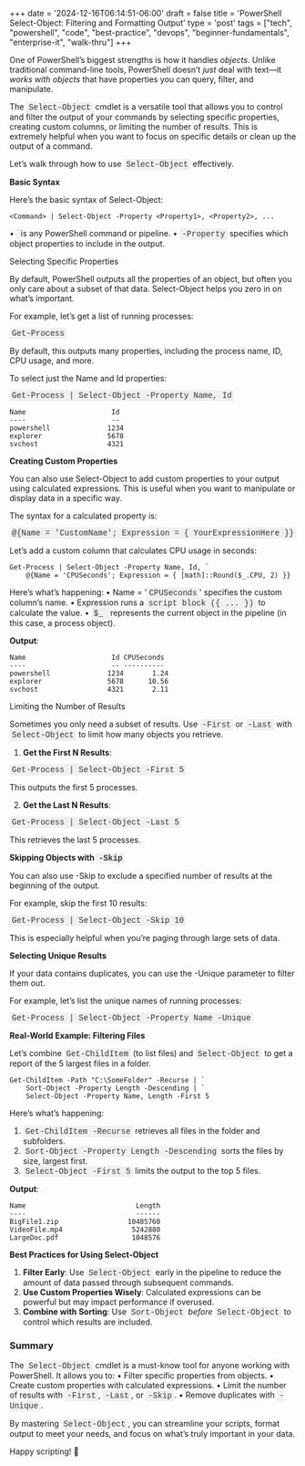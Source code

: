 +++
date = '2024-12-16T06:14:51-06:00'
draft = false
title = 'PowerShell Select-Object: Filtering and Formatting Output'
type = 'post'
tags = ["tech", "powershell", "code", "best-practice", "devops", "beginner-fundamentals", "enterprise-it", "walk-thru"]
+++

<style>
/* Base style for code blocks */
.code-block {
    padding: 15px;                    /* Padding around the code */
    font-family: 'Courier New', Courier, monospace; /* Monospace font */
    white-space: pre-wrap;            /* Preserve whitespace and wrap lines */
    border-radius: 5px;               /* Rounded corners */
    overflow-x: auto;                 /* Horizontal scroll if needed */
    margin: 20px 0;                   /* Vertical spacing */
    /* Default colors (light mode) */
    background-color: #f5f5f5;        /* Light gray background */
    border: 1px solid #ddd;           /* Light border */
    color: #333;                      /* Dark text for readability */
}

/* Style for inline monospace text */
.mono {
    font-family: 'Courier New', Courier, monospace; /* Monospace font */
    background-color: #f0f0f0;        /* Light background to highlight */
    padding: 2px 4px;                  /* Padding around text */
    border-radius: 3px;                /* Rounded corners */
}

/* Dark mode overrides for code blocks */
@media (prefers-color-scheme: dark) {
    .code-block {
        background-color: #2d2d2d;    /* Dark background */
        border: 1px solid #555;        /* Darker border */
        color: #f8f8f2;                /* Light text for readability */
    }

    .mono {
        background-color: #3c3c3c;     /* Darker background for inline code */
        color: #f8f8f2;                /* Light text */
    }
}

/* Optional: Light mode overrides (for explicitness) */
@media (prefers-color-scheme: light) {
    .code-block {
        background-color: #f5f5f5;     /* Light gray background */
        border: 1px solid #ddd;        /* Light border */
        color: #333;                   /* Dark text */
    }

    .mono {
        background-color: #f0f0f0;     /* Light background */
        color: #333;                   /* Dark text */
    }
}
</style>
One of PowerShell’s biggest strengths is how it handles *objects*. Unlike traditional command-line tools, PowerShell doesn’t *just* deal with text—it *works with objects* that have properties you can query, filter, and manipulate.<br />

The <span class="mono">Select-Object</span> cmdlet is a versatile tool that allows you to control and filter the output of your commands by selecting specific properties, creating custom columns, or limiting the number of results. This is extremely helpful when you want to focus on specific details or clean up the output of a command.<br />

Let’s walk through how to use <span class="mono">Select-Object</span> effectively.<br />

**Basic Syntax** <br />

Here’s the basic syntax of Select-Object:

~~~
<Command> | Select-Object -Property <Property1>, <Property2>, ...

~~~

•	<span class="mono"><Command></span> is any PowerShell command or pipeline. </span>
•	<span class="mono">-Property</span> specifies which object properties to include in the output. <br />

Selecting Specific Properties<br />

By default, PowerShell outputs all the properties of an object, but often you only care about a subset of that data. Select-Object helps you zero in on what’s important.<br />

For example, let’s get a list of running processes:<br />

<span class="mono">Get-Process</span><br />

By default, this outputs many properties, including the process name, ID, CPU usage, and more.<br />

To select just the Name and Id properties:<br />

<span class="mono">Get-Process | Select-Object -Property Name, Id</span><br />

~~~
Name                     Id
----                     --
powershell              1234
explorer                5678
svchost                 4321

~~~

**Creating Custom Properties** <br />

You can also use Select-Object to add custom properties to your output using calculated expressions. This is useful when you want to manipulate or display data in a specific way. <br />

The syntax for a calculated property is: <br />

<span class="mono">@{Name = 'CustomName'; Expression = { YourExpressionHere }}</span> <br />


Let’s add a custom column that calculates CPU usage in seconds: <br />

~~~
Get-Process | Select-Object -Property Name, Id, `
    @{Name = 'CPUSeconds'; Expression = { [math]::Round($_.CPU, 2) }}

~~~

Here’s what’s happening:
•	Name = '<span class="mono">CPUSeconds</span>' specifies the custom column’s name.
•	Expression runs a <span class="mono">script block ({ ... })</span> to calculate the value.
•	<span class="mono">$_ </span> represents the current object in the pipeline (in this case, a process object).

**Output**:

~~~
Name                     Id CPUSeconds
----                     -- ----------
powershell              1234       1.24
explorer                5678      10.56
svchost                 4321       2.11

~~~

Limiting the Number of Results

Sometimes you only need a subset of results. Use <span class="mono">-First</span> or <span class="mono">-Last</span> with <span class="mono">Select-Object</span> to limit how many objects you retrieve.

1.	**Get the First N Results**:

<span class="mono">Get-Process | Select-Object -First 5 </span>

This outputs the first 5 processes.

2.	**Get the Last N Results**:

<span class="mono">Get-Process | Select-Object -Last 5</span>

This retrieves the last 5 processes.

<b>Skipping Objects with <span class="mono">-Skip</span></b><br />

You can also use -Skip to exclude a specified number of results at the beginning of the output. <br />

For example, skip the first 10 results: <br />

<span class="mono">Get-Process | Select-Object -Skip 10</span>

This is especially helpful when you’re paging through large sets of data. <br />

**Selecting Unique Results** <br />

If your data contains duplicates, you can use the -Unique parameter to filter them out.<br />

For example, let’s list the unique names of running processes:<br />

<span class="mono">Get-Process | Select-Object -Property Name -Unique</span> <br />

**Real-World Example: Filtering Files** <br />

Let’s combine <span class="mono">Get-ChildItem</span> (to list files) and <span class="mono">Select-Object</span> to get a report of the 5 largest files in a folder. <br />

~~~
Get-ChildItem -Path "C:\SomeFolder" -Recurse | `
    Sort-Object -Property Length -Descending | `
    Select-Object -Property Name, Length -First 5

~~~

Here’s what’s happening: <br />
1.	<span class="mono">Get-ChildItem -Recurse</span> retrieves all files in the folder and subfolders.
2.	<span class="mono">Sort-Object -Property Length -Descending</span> sorts the files by size, largest first.
3.	<span class="mono">Select-Object -First 5</span> limits the output to the top 5 files.

**Output**:<br />

~~~
Name                           Length
----                           ------
BigFile1.zip                 10485760
VideoFile.mp4                 5242880
LargeDoc.pdf                  1048576

~~~


**Best Practices for Using Select-Object** <br />
1.	<b>Filter Early</b>: Use <span class="mono">Select-Object</span> early in the pipeline to reduce the amount of data passed through subsequent commands.
2.	<b>Use Custom Properties Wisely</b>: Calculated expressions can be powerful but may impact performance if overused.
3.	<b>Combine with Sorting</b>: Use <span class="mono">Sort-Object</span> <i>before</i> <span class="mono">Select-Object</span> to control which results are included. 

### Summary

The <span class="mono">Select-Object</span> cmdlet is a must-know tool for anyone working with PowerShell. It allows you to:
•	Filter specific properties from objects.
•	Create custom properties with calculated expressions.
•	Limit the number of results with <span class="mono">-First</span>, <span class="mono">-Last</span>, or <span class="mono">-Skip</span>.
•	Remove duplicates with <span class="mono">-Unique</span>.

By mastering <span class="mono">Select-Object</span>, you can streamline your scripts, format output to meet your needs, and focus on what’s truly important in your data. <br />

Happy scripting! 🚀